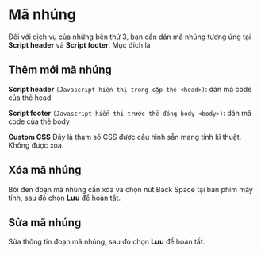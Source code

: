 # Mã nhúng

Đối với dịch vụ của những bên thứ 3, bạn cần dán mã nhúng tương ứng tại **Script header** và **Script footer**. Mục đích là

## Thêm mới mã nhúng

**Script header**
`(Javascript hiển thị trong cặp thẻ <head>)`: dán mã code của thẻ head

**Script footer**
`(Javascript hiển thị trước thẻ đóng body <body>)`: dán mã code của thẻ body

**Custom CSS**
Đây là tham số CSS được cấu hình sẵn mang tính kĩ thuật. Không được xóa.
  
## Xóa mã nhúng
Bôi đen đoạn mã nhúng cần xóa và chọn nút Back Space tại bàn phím máy tính, sau đó chọn **Lưu** để hoàn tất.

## Sửa mã nhúng
Sửa thông tin đoạn mã nhúng, sau đó chọn **Lưu** để hoàn tất.
